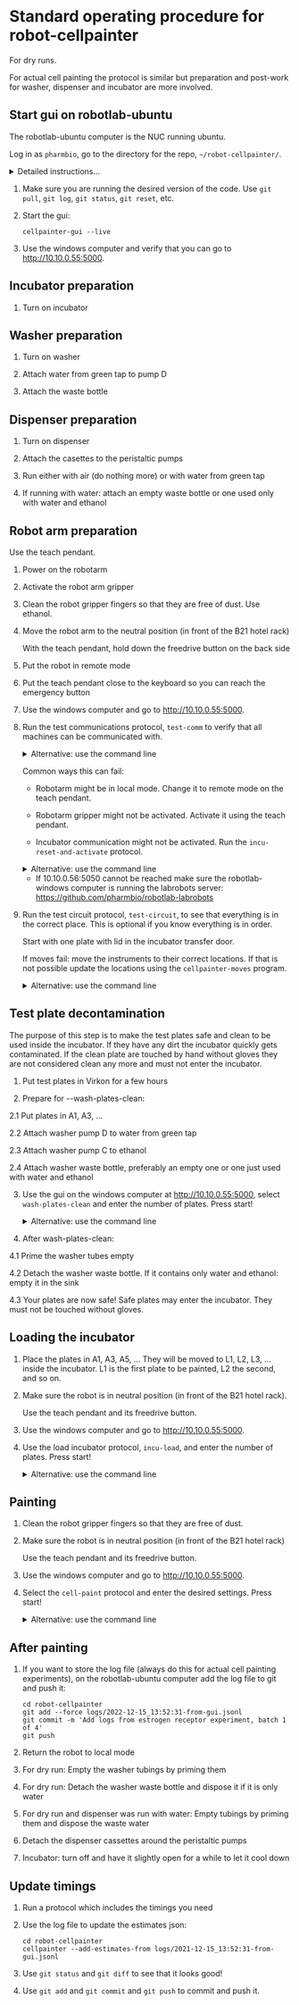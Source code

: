 # Standard operating procedure for robot-cellpainter

For dry runs.

For actual cell painting the protocol is similar but preparation and post-work
for washer, dispenser and incubator are more involved.

## Start gui on robotlab-ubuntu

The robotlab-ubuntu computer is the NUC running ubuntu.

Log in as `pharmbio`, go to the directory for the repo, `~/robot-cellpainter/`.

<details>
<summary>Detailed instructions...</summary>

On the windows computer start PowerShell.

```
ssh pharmbio@10.10.0.55
```

The output should look like:

```
PS C:\Users\pharmbio> ssh pharmbio@10.10.0.55
pharmbio@10.10.0.55's password:
Welcome to Ubuntu 20.04.2 LTS (GNU/Linux 5.4.0-77-generic x86_64)

 * Documentation:  https://help.ubuntu.com
 * Management:     https://landscape.canonical.com
 * Support:        https://ubuntu.com/advantage

232 updates can be installed immediately.
83 of these updates are security updates.
To see these additional updates run: apt list --upgradable

*** System restart required ***
Last login: Wed Feb 16 16:06:11 2022 from 10.10.0.10
Welcome to Ubuntu 20.04.2 LTS (GNU/Linux 5.4.0-77-generic x86_64)

 * Documentation:  https://help.ubuntu.com
 * Management:     https://landscape.canonical.com
 * Support:        https://ubuntu.com/advantage

232 updates can be installed immediately.
83 of these updates are security updates.
To see these additional updates run: apt list --upgradable

*** System restart required ***
Last login: Wed Feb 16 16:06:11 2022 from 10.10.0.10
pharmbio@NUC-robotlab:~$
```

Continue in this shell:

```
cd robot-cellpainter
cellpainter-gui --live
```
</details>

1. Make sure you are running the desired version of the code. Use `git pull`, `git log`, `git status`, `git reset`, etc.

2. Start the gui:

   ```
   cellpainter-gui --live
   ```

3. Use the windows computer and verify that you can go to http://10.10.0.55:5000.

## Incubator preparation

1. Turn on incubator

## Washer preparation

1. Turn on washer

2. Attach water from green tap to pump D

3. Attach the waste bottle

## Dispenser preparation

1. Turn on dispenser

2. Attach the casettes to the peristaltic pumps

3. Run either with air (do nothing more) or with water from green tap

3. If running with water: attach an empty waste bottle or one used only with water and ethanol

## Robot arm preparation

Use the teach pendant.

1. Power on the robotarm

2. Activate the robot arm gripper

3. Clean the robot gripper fingers so that they are free of dust. Use ethanol.

4. Move the robot arm to the neutral position (in front of the B21 hotel rack)

   With the teach pendant, hold down the freedrive button on the back side

5. Put the robot in remote mode

6. Put the teach pendant close to the keyboard so you can reach the emergency button

7. Use the windows computer and go to http://10.10.0.55:5000.

8. Run the test communications protocol, `test-comm` to verify that all machines can be communicated with.

    <details>
    <summary>Alternative: use the command line</summary>

    Use `pharmbio@robotlab-ubuntu` in the directory for the repo, `~/robot-cellpainter/`.

    ```
    cellpainter --test-comm --live
    ```

    </details>

   Common ways this can fail:

   * Robotarm might be in local mode. Change it to remote mode on the teach pendant.

   * Robotarm gripper might not be activated. Activate it using the teach pendant.

   * Incubator communication might not be activated. Run the `incu-reset-and-activate` protocol.

    <details>
    <summary>Alternative: use the command line</summary>
    ```
    curl http://10.10.0.56:5050/incu/reset_and_activate
    ```
    </details>

   * If 10.10.0.56:5050 cannot be reached make sure the
     robotlab-windows computer is running the labrobots server:
     https://github.com/pharmbio/robotlab-labrobots

9. Run the test circuit protocol, `test-circuit`, to see that everything is in the correct place.
   This is optional if you know everything is in order.

   Start with one plate with lid in the incubator transfer door.

   If moves fail: move the instruments to their correct locations. If that is
   not possible update the locations using the `cellpainter-moves` program.

    <details>
    <summary>Alternative: use the command line</summary>

    Use `pharmbio@robotlab-ubuntu` in the directory for the repo, `~/robot-cellpainter/`.

    ```
    cellpainter --test-circuit --live
    ```

    </summary>

## Test plate decontamination

The purpose of this step is to make the test plates safe and clean to be used inside the incubator.
If they have any dirt the incubator quickly gets contaminated. If the clean plate are
touched by hand without gloves they are not considered clean any more and must not enter the incubator.

1. Put test plates in Virkon for a few hours

2. Prepare for --wash-plates-clean:

2.1 Put plates in A1, A3, ...

2.2 Attach washer pump D to water from green tap

2.3 Attach washer pump C to ethanol

2.4 Attach washer waste bottle, preferably an empty one or one just used with water and ethanol

3. Use the gui on the windows computer at http://10.10.0.55:5000, select `wash-plates-clean` and enter the number of plates. Press start!

    <details>
    <summary>Alternative: use the command line</summary>

    Use `pharmbio@robotlab-ubuntu` in the directory for the repo, `~/robot-cellpainter/`.

    ```
    cellpainter --wash-plates-clean --num-plates $NUM_PLATES --live
    ```
    </summary>

4. After wash-plates-clean:

4.1 Prime the washer tubes empty

4.2 Detach the washer waste bottle. If it contains only water and ethanol: empty it in the sink

4.3 Your plates are now safe! Safe plates may enter the incubator. They must not be touched without gloves.

## Loading the incubator

1. Place the plates in A1, A3, A5, ... They will be moved to L1, L2, L3, ... inside the
   incubator. L1 is the first plate to be painted, L2 the second, and so on.

2. Make sure the robot is in neutral position (in front of the B21 hotel rack).

   Use the teach pendant and its freedrive button.

3. Use the windows computer and go to http://10.10.0.55:5000.

4. Use the load incubator protocol, `incu-load`, and enter the number of plates. Press start!

    <details>
    <summary>Alternative: use the command line</summary>

    Use `pharmbio@robotlab-ubuntu` in the directory for the repo, `~/robot-cellpainter/`.

    ```
    cellpainter --load-incu --num-plates $NUM_PLATES --live
    ```

    </summary>

## Painting

1. Clean the robot gripper fingers so that they are free of dust.

2. Make sure the robot is in neutral position (in front of the B21 hotel rack)

   Use the teach pendant and its freedrive button.

3. Use the windows computer and go to http://10.10.0.55:5000.

4. Select the `cell-paint` protocol and enter the desired settings. Press start!

    <details>
    <summary>Alternative: use the command line</summary>

    Use `pharmbio@robotlab-ubuntu` in the directory for the repo, `~/robot-cellpainter/`.

    ```
    cellpainter --cell-paint $BATCH_SIZES [--interleave] [--lockstep] [--two-final-washes] [--incu $INCU_CSV] --live
    ```
    </summary>

## After painting

1. If you want to store the log file (always do this for actual cell painting experiments),
   on the robotlab-ubuntu computer add the log file to git and push it:

   ```
   cd robot-cellpainter
   git add --force logs/2022-12-15_13:52:31-from-gui.jsonl
   git commit -m 'Add logs from estrogen receptor experiment, batch 1 of 4'
   git push
   ```

2. Return the robot to local mode

3. For dry run: Empty the washer tubings by priming them

4. For dry run: Detach the washer waste bottle and dispose it if it is only water

5. For dry run and dispenser was run with water: Empty tubings by priming them and dispose the waste water

6. Detach the dispenser cassettes around the peristaltic pumps

7. Incubator: turn off and have it slightly open for a while to let it cool down

## Update timings

1. Run a protocol which includes the timings you need

2. Use the log file to update the estimates json:

   ```
   cd robot-cellpainter
   cellpainter --add-estimates-from logs/2021-12-15_13:52:31-from-gui.jsonl
   ```

3. Use `git status` and `git diff` to see that it looks good!

4. Use `git add` and `git commit` and `git push` to commit and push it.
